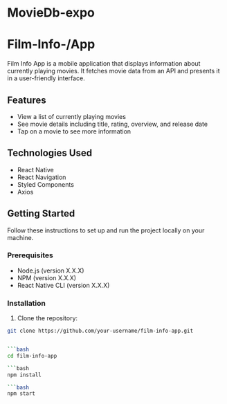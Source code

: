 # MovieDb-expo

# Film-Info-/App

Film Info App is a mobile application that displays information about currently playing movies. It fetches movie data from an API and presents it in a user-friendly interface.

## Features

- View a list of currently playing movies
- See movie details including title, rating, overview, and release date
- Tap on a movie to see more information

## Technologies Used

- React Native
- React Navigation
- Styled Components
- Axios

## Getting Started

Follow these instructions to set up and run the project locally on your machine.

### Prerequisites

- Node.js (version X.X.X)
- NPM (version X.X.X)
- React Native CLI (version X.X.X)

### Installation

1. Clone the repository:

````bash
git clone https://github.com/your-username/film-info-app.git


```bash
cd film-info-app

```bash
npm install

```bash
npm start


````

